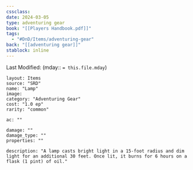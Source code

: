 ```yaml
---
cssclass: 
date: 2024-03-05
type: adventuring gear
book: "[[Players Handbook.pdf]]"
tags:
  - "#DnD/Items/adventuring-gear"
back: "[[adventuring gear]]"
stablock: inline
---
```

Last Modified: (mday:: `= this.file.mday`)


```statblock
layout: Items
source: "SRD"
name: "Lamp"
image: 
category: "Adventuring Gear"
cost: "1.0 ep"
rarity: "common"

ac: ""

damage: ""
damage_type: ""
properties: ""

description: "A lamp casts bright light in a 15-foot radius and dim light for an additional 30 feet. Once lit, it burns for 6 hours on a flask (1 pint) of oil."
```